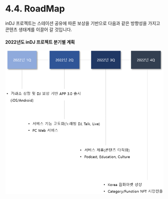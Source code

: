 # 4.4. RoadMap

inDJ 프로젝트는 스테이션 공유에 따른 보상을 기반으로 다음과 같은 방향성을 가지고 콘텐츠 생태계를 이끌어 갈 것입니다.



#### 2022년도 inDJ 프로젝트 분기별 계획

![](../.gitbook/assets/그림9.png)
